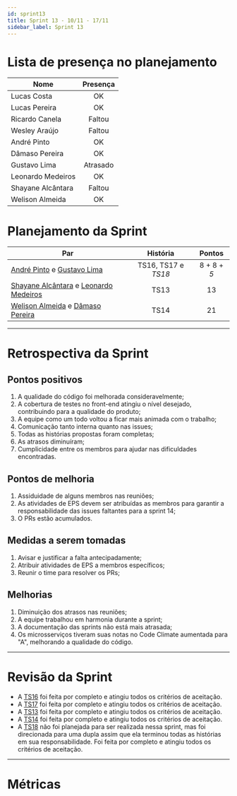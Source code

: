 ```yaml
---
id: sprint13
title: Sprint 13 - 10/11 - 17/11
sidebar_label: Sprint 13
---
```


# Lista de presença no planejamento
|Nome|Presença|
|----|:------:|
|Lucas Costa|OK|
|Lucas Pereira|OK|
|Ricardo Canela|Faltou|
|Wesley Araújo|Faltou|
|André Pinto|OK|
|Dâmaso Pereira|OK|
|Gustavo Lima|Atrasado|
|Leonardo Medeiros|OK|
|Shayane Alcântara|Faltou|
|Welison Almeida|OK|

# Planejamento da Sprint
|Par|História|Pontos|
|---|:------:|:----:|
|[André Pinto](https://github.com/andrelucax) e [Gustavo Lima](https://github.com/gustavolima00)|TS16, TS17 e *TS18*|8 + 8 + *5*|
|[Shayane Alcântara](https://github.com/shayanealcantara) e [Leonardo Medeiros](https://github.com/leomedeiros1)|TS13|13|
|[Welison Almeida](https://github.com/WelisonR) e [Dâmaso Pereira](https://github.com/juniopereirab)|TS14|21|

-------------------------------------------------------------------------------
# Retrospectiva da Sprint
## Pontos positivos
1. A qualidade do código foi melhorada consideravelmente;
2. A cobertura de testes no front-end atingiu o nível desejado, contribuindo para a qualidade do produto;
3. A equipe como um todo voltou a ficar mais animada com o trabalho;
4. Comunicação tanto interna quanto nas issues;
5. Todas as histórias propostas foram completas;
6. As atrasos diminuíram;
7. Cumplicidade entre os membros para ajudar nas dificuldades encontradas.

## Pontos de melhoria
1. Assiduidade de alguns membros nas reuniões;
2. As atividades de EPS devem ser atribuídas as membros para garantir a responsabilidade das issues faltantes para a sprint 14;
3. O PRs estão acumulados.

## Medidas a serem tomadas
1. Avisar e justificar a falta antecipadamente;
2. Atribuir atividades de EPS a membros específicos;
3. Reunir o time para resolver os PRs;

## Melhorias
1. Diminuição dos atrasos nas reuniões;
2. A equipe trabalhou em harmonia durante a sprint;
3. A documentação das sprints não está mais atrasada;
4. Os microsserviços tiveram suas notas no Code Climate aumentada para "A", melhorando a qualidade do código.

-------------------------------------------------------------------------------
# Revisão da Sprint
* A [TS16](https://github.com/fga-eps-mds/2018.2-Integra-Vendas/issues/284) foi feita por completo e atingiu todos os critérios de aceitação.
* A [TS17](https://github.com/fga-eps-mds/2018.2-Integra-Vendas/issues/285) foi feita por completo e atingiu todos os critérios de aceitação.
* A [TS13](https://github.com/fga-eps-mds/2018.2-Integra-Vendas/issues/229) foi feita por completo e atingiu todos os critérios de aceitação.
* A [TS14](https://github.com/fga-eps-mds/2018.2-Integra-Vendas/issues/269) foi feita por completo e atingiu todos os critérios de aceitação.
* A [TS18](https://github.com/fga-eps-mds/2018.2-Integra-Vendas/issues/286) não foi planejada para ser realizada nessa sprint, mas foi direcionada para uma dupla assim que ela terminou todas as histórias em sua responsabilidade. Foi feita por completo e atingiu todos os critérios de aceitação.
-------------------------------------------------------------------------------
# Métricas
<!-- ## Horas durante a sprint
![tempo-mds-13](assets/sprints/tempo-mds-13.png)
![tempo-eps-13](assets/sprints/tempo-eps-13.png)
![tempo-geral-13](assets/sprints/tempo-geral-13.png)

## Horas totais
![total-horas-13](assets/sprints/total-horas-13.png)
![total-horas-td-13](assets/sprints/total-horas-td-13.png)

## Velocity
![velocity-13](assets/sprints/velocity-13.png)

## Burndown
![burndown-13](assets/sprints/burndown-13.png) -->